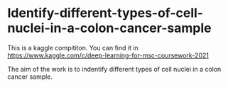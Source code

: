 # Identify-different-types-of-cell-nuclei-in-a-colon-cancer-sample
This is a kaggle compititon. You can find it in https://www.kaggle.com/c/deep-learning-for-msc-coursework-2021

The aim of the work is to indentify different types of cell nuclei in a colon cancer sample.
